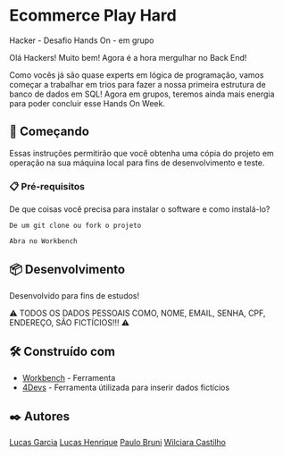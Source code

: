 # Ecommerce Play Hard

Hacker - Desafio Hands On - em grupo

Olá Hackers!
Muito bem! Agora é a hora mergulhar no Back End!

Como vocês já são quase experts em lógica de programação, vamos começar a trabalhar em trios para fazer a nossa primeira estrutura de banco de dados em SQL! Agora em grupos, teremos ainda mais energia para poder concluir esse Hands On Week.

## 🚀 Começando

Essas instruções permitirão que você obtenha uma cópia do projeto em operação na sua máquina local para fins de desenvolvimento e teste.

### 📋 Pré-requisitos

De que coisas você precisa para instalar o software e como instalá-lo?

```
De um git clone ou fork o projeto 

Abra no Workbench

```


## 📦 Desenvolvimento

Desenvolvido para fins de estudos!

⚠️ TODOS OS DADOS PESSOAIS COMO, NOME, EMAIL, SENHA, CPF, ENDEREÇO, SÃO FICTÍCIOS!!! ⚠️

## 🛠️ Construído com

* [Workbench](https://dev.mysql.com/downloads/workbench/) - Ferramenta
* [4Devs](https://www.4devs.com.br) - Ferramenta útilizada para inserir dados fictícios

## ✒️ Autores


[Lucas Garcia](https://github.com/lucasgarcia561)
[Lucas Henrique](https://github.com/lucashsantos7)
[Paulo Bruni](https://github.com/paulobruni)
[Wilciara Castilho](https://github.com/Wilciara)

